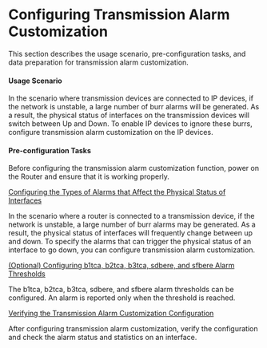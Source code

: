 Configuring Transmission Alarm Customization
============================================

This section describes the usage scenario, pre-configuration tasks, and data preparation for transmission alarm customization.

#### Usage Scenario

In the scenario where transmission devices are connected to IP devices, if the network is unstable, a large number of burr alarms will be generated. As a result, the physical status of interfaces on the transmission devices will switch between Up and Down. To enable IP devices to ignore these burrs, configure transmission alarm customization on the IP devices.


#### Pre-configuration Tasks

Before configuring the transmission alarm customization function, power on the Router and ensure that it is working properly.


[Configuring the Types of Alarms that Affect the Physical Status of Interfaces](../../../../software/nev8r10_vrpv8r16/user/ne/dc_ne_transalarm_cfg_0005.html)

In the scenario where a router is connected to a transmission device, if the network is unstable, a large number of burr alarms may be generated. As a result, the physical status of interfaces will frequently change between up and down. To specify the alarms that can trigger the physical status of an interface to go down, you can configure transmission alarm customization.

[(Optional) Configuring b1tca, b2tca, b3tca, sdbere, and sfbere Alarm Thresholds](../../../../software/nev8r10_vrpv8r16/user/ne/dc_ne_transalarm_cfg_0006.html)

The b1tca, b2tca, b3tca, sdbere, and sfbere alarm thresholds can be configured. An alarm is reported only when the threshold is reached.

[Verifying the Transmission Alarm Customization Configuration](../../../../software/nev8r10_vrpv8r16/user/ne/dc_ne_transalarm_cfg_0008.html)

After configuring transmission alarm customization, verify the configuration and check the alarm status and statistics on an interface.